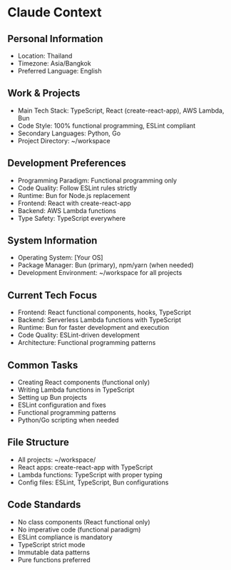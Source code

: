 # Claude Context

## Personal Information

- Location: Thailand
- Timezone: Asia/Bangkok
- Preferred Language: English

## Work & Projects

- Main Tech Stack: TypeScript, React (create-react-app), AWS Lambda, Bun
- Code Style: 100% functional programming, ESLint compliant
- Secondary Languages: Python, Go
- Project Directory: ~/workspace

## Development Preferences

- Programming Paradigm: Functional programming only
- Code Quality: Follow ESLint rules strictly
- Runtime: Bun for Node.js replacement
- Frontend: React with create-react-app
- Backend: AWS Lambda functions
- Type Safety: TypeScript everywhere

## System Information

- Operating System: [Your OS]
- Package Manager: Bun (primary), npm/yarn (when needed)
- Development Environment: ~/workspace for all projects

## Current Tech Focus

- Frontend: React functional components, hooks, TypeScript
- Backend: Serverless Lambda functions with TypeScript
- Runtime: Bun for faster development and execution
- Code Quality: ESLint-driven development
- Architecture: Functional programming patterns

## Common Tasks

- Creating React components (functional only)
- Writing Lambda functions in TypeScript
- Setting up Bun projects
- ESLint configuration and fixes
- Functional programming patterns
- Python/Go scripting when needed

## File Structure

- All projects: ~/workspace/
- React apps: create-react-app with TypeScript
- Lambda functions: TypeScript with proper typing
- Config files: ESLint, TypeScript, Bun configurations

## Code Standards

- No class components (React functional only)
- No imperative code (functional paradigm)
- ESLint compliance is mandatory
- TypeScript strict mode
- Immutable data patterns
- Pure functions preferred
